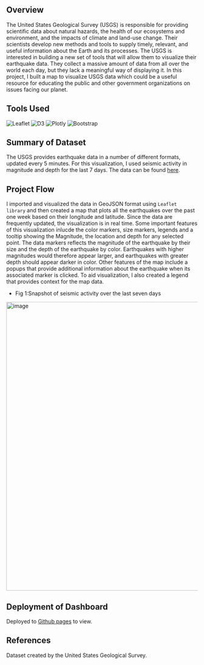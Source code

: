 ## Overview
The United States Geological Survey (USGS) is responsible for providing scientific data about natural hazards, the health of our ecosystems and environment, and the impacts of climate and land-use change. Their scientists develop new methods and tools to supply timely, relevant, and useful information about the Earth and its processes. The USGS is interested in building a new set of tools that will allow them to visualize their earthquake data. They collect a massive amount of data from all over the world each day, but they lack a meaningful way of displaying it. In this project, I built a map to visualize USGS data which could be a useful resource for educating the public and other government organizations on issues facing our planet.

## Tools Used
![Leaflet](https://img.shields.io/badge/Leaflet-199900?style=for-the-badge&logo=Leaflet&logoColor=white)
![D3](https://img.shields.io/badge/d3.js-F9A03C?style=for-the-badge&logo=d3.js&logoColor=white)
![Plotly](https://img.shields.io/badge/Plotly-239120?style=for-the-badge&logo=plotly&logoColor=white)
![Bootstrap](https://img.shields.io/badge/Bootstrap-563D7C?style=for-the-badge&logo=bootstrap&logoColor=white)

## Summary of Dataset
The USGS provides earthquake data in a number of different formats, updated every 5 minutes. For this visualization, I used seismic activity in magnitude and depth for the last 7 days.  The data can be found <a href = "https://earthquake.usgs.gov/earthquakes/feed/v1.0/geojson.php">here</a>.

## Project Flow
I imported and visualized the data in GeoJSON format using  `Leaflet library` and then created a map that plots all the earthquakes over the past one week based on their longitude and latitude. Since the data are frequently updated, the visualization is in real time. Some important features of this visualization inlucde the color markers, size markers, legends and a tooltip showing the Magnitude, the location and depth for any selected point. The data markers reflects the magnitude of the earthquake by their size and the depth of the earthquake by color. Earthquakes with higher magnitudes would therefore appear larger, and earthquakes with greater depth should appear darker in color. Other features of the map include a popups that provide additional information about the earthquake when its associated marker is clicked. To aid visualization, I also created a legend that provides context for the map data.

- Fig 1:Snapshot of seismic activity over the last seven days 

<img width="758" alt="image" src="https://github.com/Jayplect/leaflet-challenge/assets/107348074/06af8c7e-290b-4ca5-9153-ceccfb5587e9">

## Deployment of Dashboard 
Deployed to  <a href = "https://jayplect.github.io/leaflet-seismic-map/">Github pages<a/> to view.

## References
Dataset created by the United States Geological Survey.
